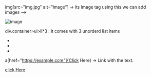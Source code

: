 <!--Before:
use html:5 for full boilerplate.-->

<!--After:-->
<!DOCTYPE html>
<html lang="en">
<head>
    <meta charset="UTF-8">
    <meta name="viewport" content="width=device-width, initial-scale=1.0">
    <title>Document</title>
</head>
<body>
    
</body>
</html>


<!--Before:-->
img[src="img.jpg" alt="image"] → its Image tag using this we can add images -->

<!--After:-->
<img src="vaishnavi.jpg" alt="image">



<!--Before:-->
 
 div.container>ul>li*3   : it comes with 3 unorderd list items

<!-- After -->
<div class="container">
    <ul>
        <li></li>
        <li></li>
        <li></li>
    </ul>
</div>


<!--Before:-->
 a[href="https://example.com"]{Click Here} → Link with the text.

<!-- After:-->
<a href="https://javatpoint.com">click Here</a>
